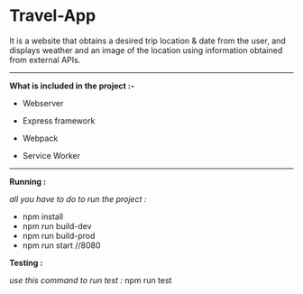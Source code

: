 # Travel-App


It is a website that obtains a desired trip location & date from the user, and displays weather and an image of the location using information obtained from external APIs.
***
**What is included in the project :-**

- Webserver

- Express framework

- Webpack

- Service Worker


***
**Running :**

_all you have to do to run the project :_
- npm install
- npm run build-dev 
- npm run build-prod 
- npm run start //8080

**Testing :**

_use this command to run test :_
     npm run test


